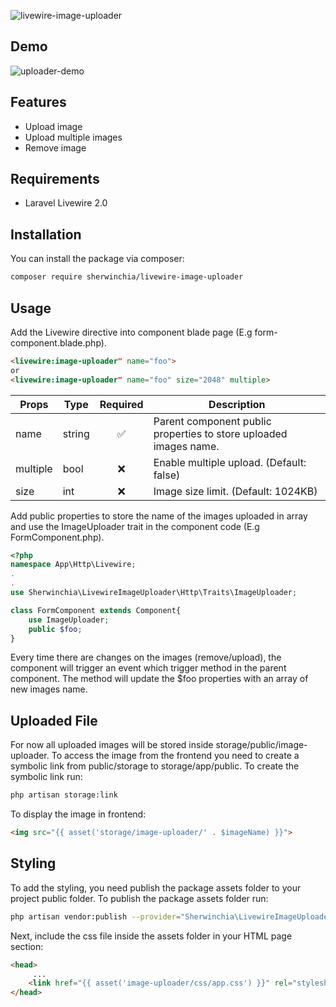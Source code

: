 ![livewire-image-uploader](https://banners.beyondco.de/Livewire%20Image%20Uploader.png?theme=light&packageManager=composer+require&packageName=composer+require+sherwinchia%2Flivewire-image-uploader&pattern=endlessClouds&style=style_1&description=&md=0&showWatermark=0&fontSize=100px&images=photograph&widths=400&heights=400)

## Demo
![uploader-demo](https://media.giphy.com/media/vcUG1LGyCEZV8HkKmG/giphy.gif)

## Features
- Upload image
- Upload multiple images
- Remove image

## Requirements
- Laravel Livewire 2.0

## Installation
You can install the package via composer:
```bash
composer require sherwinchia/livewire-image-uploader
```
## Usage
Add the Livewire directive into component blade page (E.g form-component.blade.php).
```html
<livewire:image-uploader" name="foo"> 
or
<livewire:image-uploader" name="foo" size="2048" multiple>
```
| Props      | Type     | Required | Description|
| -----------| ---------| :------: |-----------|
| name       | string   |   ✅    |Parent component public properties to store uploaded images name.
| multiple   | bool     |   ❌    |Enable multiple upload. (Default: false)
| size       | int      |   ❌    | Image size limit. (Default: 1024KB)
Add public properties to store the name of the images uploaded in array and use the ImageUploader trait in the component code (E.g FormComponent.php).
```PHP
<?php
namespace App\Http\Livewire;
.
.
use Sherwinchia\LivewireImageUploader\Http\Traits\ImageUploader;

class FormComponent extends Component{
    use ImageUploader;
    public $foo;
}
```
Every time there are changes on the images (remove/upload), the component will trigger an event which trigger method in the parent component. The method will update the $foo properties with an array of new images name.

## Uploaded File
For now all uploaded images will be stored inside storage/public/image-uploader. To access the image from the frontend you need to create a symbolic link from public/storage to storage/app/public. To create the symbolic link run:
```bash
php artisan storage:link
```
To display the image in frontend:
```html
<img src="{{ asset('storage/image-uploader/' . $imageName) }}">
```

## Styling
To add the styling, you need publish the package assets folder to your project public folder. To publish the package assets folder run:
```bash
php artisan vendor:publish --provider="Sherwinchia\LivewireImageUploader\LivewireImageUploaderServiceProvider" --tag="assets"
```
Next, include the css file inside the assets folder in your HTML page <head> section:
```html
<head>
     ...
    <link href="{{ asset('image-uploader/css/app.css') }}" rel="stylesheet">
</head>
```

